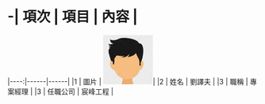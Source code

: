 # -| 項次 | 項目 | 內容 |
|----:|------|------|
|1 | 圖片 | <img src="people.jpg" width="100" Height="100" />|
|2 | 姓名 | 劉譯夫 |
|3 | 職稱 | 專案經理 |
|3 | 任職公司 | 宸峰工程 |
